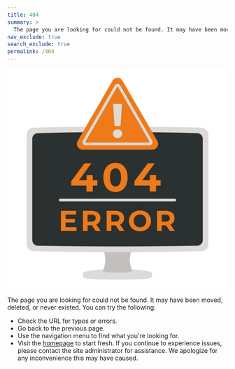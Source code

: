 ```yaml
---
title: 404
summary: >
  The page you are looking for could not be found. It may have been moved, deleted, or never existed. Please check the URL or return to the homepage.
nav_exclude: true
search_exclude: true
permalink: /404
---
```


![Image](/assets/images/404.webp)

The page you are looking for could not be found. It may have been moved, deleted, or never existed.
You can try the following:
- Check the URL for typos or errors.
- Go back to the previous page.
- Use the navigation menu to find what you're looking for.
- Visit the [homepage](/) to start fresh.
If you continue to experience issues, please contact the site administrator for assistance. 
We apologize for any inconvenience this may have caused.